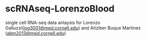 # scRNAseq-LorenzoBlood
single cell RNA-seq data anlaysis for Lorenzo Galluzzi(log3001@med.cornell.edu) and Aitziber Buque Martinez (abm2013@med.cornell.edu)
